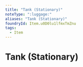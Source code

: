 ```yaml
---
title: "Tank (Stationary)"
noteType: ":luggage:"
aliases: "Tank (Stationary)"
foundryId: Item.u0D0lu1lfmxTmZnu
tags:
  - Item
---
```


# Tank (Stationary)
